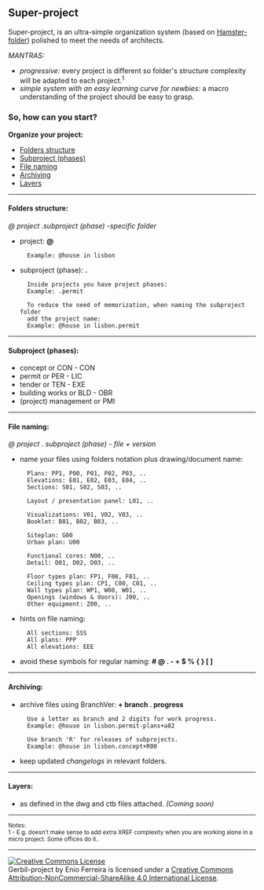 Super-project
--------------

Super-project, is an ultra-simple organization system (based on [Hamster-folder](https://github.com/archimodels/hamster-system#hamster-folder)) polished to meet the needs of architects.

*MANTRAS:*

- *progressive:* every project is different so folder's structure complexity will be adapted to each project.<sup>1</sup>
- *simple system with an easy learning curve for newbies:* a macro understanding of the project should be easy to grasp.

### So, how can you start?

**Organize your project:**

- [Folders structure](#folders-structure)
- [Subproject (phases)](#subproject-phases)
- [File naming](#file-naming)
- [Archiving](#archiving)
- [Layers](#layers)

---
#### Folders structure:

*@ project .subproject (phase) -specific folder*

- project: **@**

        Example: @house in lisbon

- subproject (phase): **.**

    	Inside projects you have project phases:
        Example: .permit

        To reduce the need of memorization, when naming the subproject folder
        add the project name:
        Example: @house in lisbon.permit

---
#### Subproject (phases):

- concept or CON - CON
- permit or PER - LIC
- tender or TEN - EXE
- building works or BLD - OBR
- (project) management or PMI

---
#### File naming:

*@ project . subproject (phase) - file + version*

- name your files using folders notation plus drawing/document name:

        Plans: PP1, P00, P01, P02, P03, ..
        Elevations: E01, E02, E03, E04, ..
        Sections: S01, S02, S03, ..
        
        Layout / presentation panel: L01, ..
        
        Visualizations: V01, V02, V03, ..
        Booklet: B01, B02, B03, ..
        
        Siteplan: G00
        Urban plan: U00
        
        Functional cores: N00, ..
        Detail: D01, D02, D03, ..
        
        Floor types plan: FP1, F00, F01, ..
        Ceiling types plan: CP1, C00, C01, ..
        Wall types plan: WP1, W00, W01, ..
        Openings (windows & doors): J00, ..
        Other equipment: Z00, ..

- hints on file naming:

        All sections: SSS
        All plans: PPP
        All elevations: EEE

<!-- ahinqtux -->
        
- avoid these symbols for regular naming: **# @ . - + $ % { } [ ]**

---
#### Archiving:

- archive files using BranchVer: **+ branch . progress**

        Use a letter as branch and 2 digits for work progress.
        Example: @house in lisbon.permit-plans+a82

        Use branch 'R' for releases of subprojects.
        Example: @house in lisbon.concept+R00

- keep updated *changelogs* in relevant folders.

---
#### Layers:

- as defined in the dwg and ctb files attached. *(Coming soon)*

---
<sup>Notes:</sup><br>
<sup>1 - E.g. doesn't make sense to add extra XREF complexity when you are working alone in a micro project. Some offices do it..</sup>

---
<a rel="license" href="http://creativecommons.org/licenses/by-nc-sa/4.0/"><img alt="Creative Commons License" style="border-width:0" src="https://i.creativecommons.org/l/by-nc-sa/4.0/88x31.png" /></a><br /><span xmlns:dct="http://purl.org/dc/terms/" property="dct:title">Gerbil-project</span> by Enio Ferreira is licensed under a <a rel="license" href="http://creativecommons.org/licenses/by-nc-sa/4.0/">Creative Commons Attribution-NonCommercial-ShareAlike 4.0 International License</a>.